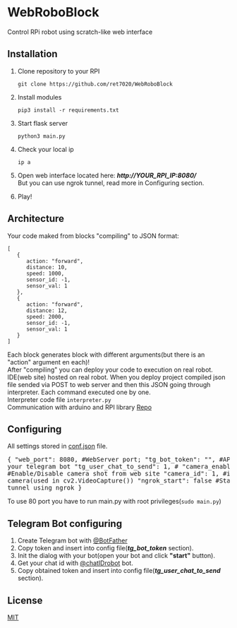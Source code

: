 # WebRoboBlock
Control RPi robot using scratch-like web interface

## Installation
1. Clone repository to your RPI

    ```
    git clone https://github.com/ret7020/WebRoboBlock
    ```
2. Install modules
    
   ```
   pip3 install -r requirements.txt
   ```

3. Start flask server
    
    ```
    python3 main.py
    ```
4. Check your local ip

    ```
    ip a
    ```

5. Open web interface located here: <b><i>http://YOUR_RPI_IP:8080/</i></b>
   </br>But you can use ngrok tunnel, read more in Configuring section.

6. Play!

## Architecture
Your code maked from blocks "compiling" to JSON format:
```
[
   {
      action: "forward",
      distance: 10,
      speed: 1000,
      sensor_id: -1,
      sensor_val: 1
   },
   {
      action: "forward", 
      distance: 12,
      speed: 2000,
      sensor_id: -1,
      sensor_val: 1
   }
]
```
Each block generates block with different arguments(but there is an "action" argument en each)!
</br>
After "compiling" you can deploy your code to execution on real robot. IDE(web site) hosted on real robot. When you deploy project compiled json file sended via POST to web server and then this JSON going through interpreter. Each command executed one by one. </br>
Interpreter code file `interpreter.py` </br>
Communication with arduino and RPI library [Repo](https://github.com/stepanburmistrov/Raspberry-SPI-Arduino)

## Configuring
All settings stored in [conf.json](conf.json) file.
    <pre>
    {
        "web_port": 8080, #WebServer port; 
        "tg_bot_token": "", #API token for your telegram bot 
        "tg_user_chat_to_send": 1, #
        "camera_enabled": true, #Enable/Disable camera shot from web site
        "camera_id": 1, #id of camera(used in cv2.VideoCapture())
        "ngrok_start": false #Start http tunnel using ngrok
    }
    </pre>
To use 80 port you have to run main.py with root privileges(`sudo main.py`)
 
## Telegram Bot configuring
1. Create Telegram bot with [@BotFather](https://t.me/BotFather) </br>
2. Copy token and insert into config file(<i><b>tg_bot_token</b></i> section).</br>
3. Init the dialog with your bot(open your bot and click <b>"start"</b> button).</br>
4. Get your chat id with [@chatIDrobot](https://t.me/chatIDrobot) bot. </br>
5. Copy obtained token and insert into config file(<i><b>tg_user_chat_to_send</b></i> section).


 
## License
[MIT](https://choosealicense.com/licenses/mit/)
